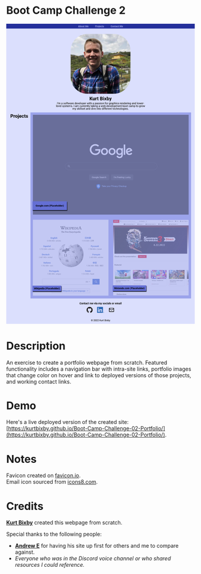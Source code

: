 # Boot Camp Challenge 2
![Screenshot of the website](docs/images/site-screenshot.png)

Description
=====
An exercise to create a portfolio webpage from scratch. Featured functionality includes a navigation bar with intra-site links, portfolio images that change color on hover and link to deployed versions of those projects, and working contact links.

Demo
=====
Here's a live deployed version of the created site: [https://kurtbixby.github.io/Boot-Camp-Challenge-02-Portfolio/](https://kurtbixby.github.io/Boot-Camp-Challenge-02-Portfolio/).

Notes
=====
Favicon created on [favicon.io](https://favicon.io).<br>
Email icon sourced from [icons8.com](https://icons8.com).

Credits
=====
__[Kurt Bixby](https://github.com/kurtbixby)__ created this webpage from scratch.

Special thanks to the following people:
* __[Andrew E](https://github.com/Andrew87E)__ for having his site up first for others and me to compare against.
* _Everyone who was in the Discord voice channel or who shared resources I could reference._
